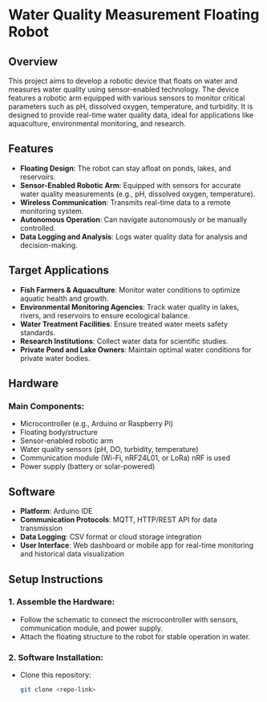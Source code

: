 # Water Quality Measurement Floating Robot

## Overview
This project aims to develop a robotic device that floats on water and measures water quality using sensor-enabled technology. The device features a robotic arm equipped with various sensors to monitor critical parameters such as pH, dissolved oxygen, temperature, and turbidity. It is designed to provide real-time water quality data, ideal for applications like aquaculture, environmental monitoring, and research.

## Features
- **Floating Design**: The robot can stay afloat on ponds, lakes, and reservoirs.
- **Sensor-Enabled Robotic Arm**: Equipped with sensors for accurate water quality measurements (e.g., pH, dissolved oxygen, temperature).
- **Wireless Communication**: Transmits real-time data to a remote monitoring system.
- **Autonomous Operation**: Can navigate autonomously or be manually controlled.
- **Data Logging and Analysis**: Logs water quality data for analysis and decision-making.

## Target Applications
- **Fish Farmers & Aquaculture**: Monitor water conditions to optimize aquatic health and growth.
- **Environmental Monitoring Agencies**: Track water quality in lakes, rivers, and reservoirs to ensure ecological balance.
- **Water Treatment Facilities**: Ensure treated water meets safety standards.
- **Research Institutions**: Collect water data for scientific studies.
- **Private Pond and Lake Owners**: Maintain optimal water conditions for private water bodies.

## Hardware
### Main Components:
- Microcontroller (e.g., Arduino or Raspberry Pi)
- Floating body/structure
- Sensor-enabled robotic arm
- Water quality sensors (pH, DO, turbidity, temperature)
- Communication module (Wi-Fi, nRF24L01, or LoRa) nRF is used
- Power supply (battery or solar-powered)

## Software
- **Platform**: Arduino IDE
- **Communication Protocols**: MQTT, HTTP/REST API for data transmission
- **Data Logging**: CSV format or cloud storage integration
- **User Interface**: Web dashboard or mobile app for real-time monitoring and historical data visualization

## Setup Instructions

### 1. Assemble the Hardware:
- Follow the schematic to connect the microcontroller with sensors, communication module, and power supply.
- Attach the floating structure to the robot for stable operation in water.

### 2. Software Installation:
- Clone this repository:
  ```bash
  git clone <repo-link>
